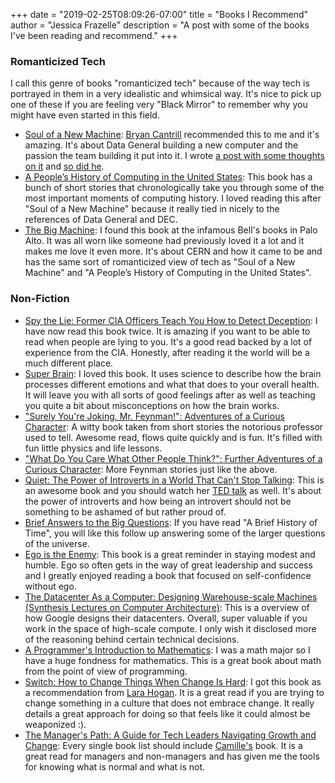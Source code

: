 +++
date = "2019-02-25T08:09:26-07:00"
title = "Books I Recommend"
author = "Jessica Frazelle"
description = "A post with some of the books I've been reading and recommend."
+++


### Romanticized Tech

I call this genre of books "romanticized tech" because of the way tech is
portrayed in them in a very idealistic and whimsical way. It's nice to pick up
one of these if you are feeling very "Black Mirror" to remember why you might
have even started in this field.

- [Soul of a New Machine](https://www.amazon.com/Soul-New-Machine-Tracy-Kidder/dp/0316491977): [Bryan Cantrill](https://twitter.com/bcantrill) recommended this to me and it's amazing. It's about Data General building a new computer and the passion the team building it put into it. I wrote [a post with some thoughts on it](https://blog.jessfraz.com/post/new-golden-age-of-building-with-soul/) and [so did he](http://dtrace.org/blogs/bmc/2019/02/10/reflecting-on-the-soul-of-a-new-machine/).
- [A People’s History of Computing in the United States](https://www.amazon.com/Peoples-History-Computing-United-States-ebook/dp/B07DGJ74FV): This book has a bunch of short stories that chronologically take you through some of the most important moments of computing history. I loved reading this after "Soul of a New Machine" because it really tied in nicely to the references of Data General and DEC.
- [The Big Machine](https://www.amazon.com/big-machine-Robert-Jungk/dp/B0006BUS1Y): I found this book at the infamous Bell's books in Palo Alto. It was all worn like someone had previously loved it a lot and it makes me love it even more. It's about CERN and how it came to be and has the same sort of romanticized view of tech as "Soul of a New Machine" and "A People’s History of Computing in the United States".


### Non-Fiction

- [Spy the Lie: Former CIA Officers Teach You How to Detect Deception](https://www.amazon.com/Spy-Lie-Former-Officers-Deception/dp/1250029627): I have now read this book twice. It is amazing if you want to be able to read when people are lying to you. It's a good read backed by a lot of experience from the CIA. Honestly, after reading it the world will be a much different place.
- [Super Brain](https://www.amazon.com/Super-Brain-Unleashing-Explosive-Well-Being/dp/0307956830): I loved this book. It uses science to describe how the brain processes different emotions and what that does to your overall health. It will leave you with all sorts of good feelings after as well as teaching you quite a bit about misconceptions on how the brain works.
- ["Surely You're Joking, Mr. Feynman!": Adventures of a Curious Character](https://www.amazon.com/gp/product/0393355624/): A witty book taken from short stories the notorious professor used to tell. Awesome read, flows quite quickly and is fun. It's filled with fun little physics and life lessons.
- ["What Do You Care What Other People Think?": Further Adventures of a Curious Character](https://www.amazon.com/What-Care-Other-People-Think/dp/0393355640): More Feynman stories just like the above.
- [Quiet: The Power of Introverts in a World That Can't Stop Talking](https://www.amazon.com/Quiet-Power-Introverts-World-Talking/dp/0307352153/): This is an awesome book and you should watch her [TED talk](https://www.ted.com/talks/susan_cain_the_power_of_introverts?language=en) as well. It's about the power of introverts and how being an introvert should not be something to be ashamed of but rather proud of.
- [Brief Answers to the Big Questions](https://www.amazon.com/Brief-Answers-Questions-Stephen-Hawking/dp/1984819194): If you have read "A Brief History of Time", you will like this follow up answering some of the larger questions of the universe. 
- [Ego is the Enemy](https://www.amazon.com/gp/product/1591847818/): This book
    is a great reminder in staying modest and humble. Ego so often gets in the
    way of great leadership and success and I greatly enjoyed reading a book
    that focused on self-confidence without ego.
- [The Datacenter As a Computer: Designing Warehouse-scale Machines (Synthesis Lectures on Computer Architecture)](https://www.amazon.com/gp/product/1681734338/): This is a overview of how Google designs their datacenters. Overall, super valuable if you work in the space of high-scale compute. I only wish it disclosed more of the reasoning behind certain technical decisions.
- [A Programmer's Introduction to Mathematics](https://www.amazon.com/gp/product/1727125452): I was a math major so I have a huge fondness for mathematics. This is a great book about math from the point of view of programming.
- [Switch: How to Change Things When Change Is Hard](https://www.amazon.com/gp/product/0385528752): I got this book as a recommendation from [Lara Hogan](https://twitter.com/lara_hogan). It is a great read if you are trying to change something in a culture that does not embrace change. It really details a great approach for doing so that feels like it could almost be weaponized :).
- [The Manager's Path: A Guide for Tech Leaders Navigating Growth and Change](https://www.amazon.com/Managers-Path-Leaders-Navigating-Growth/dp/1491973897): Every single book list should include [Camille's](https://twitter.com/skamille) book. It is a great read for managers and non-managers and has given me the tools for knowing what is normal and what is not.
